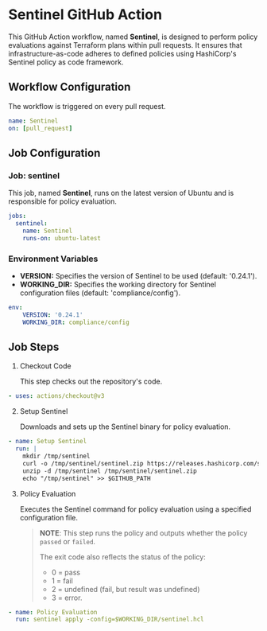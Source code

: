 # Sentinel GitHub Action

This GitHub Action workflow, named **Sentinel**, is designed to perform policy evaluations against Terraform plans within pull requests. It ensures that infrastructure-as-code adheres to defined policies using HashiCorp's Sentinel policy as code framework.

## Workflow Configuration

The workflow is triggered on every pull request.

```yaml
name: Sentinel
on: [pull_request]
```

## Job Configuration
### Job: sentinel

This job, named **Sentinel**, runs on the latest version of Ubuntu and is responsible for policy evaluation.

```yaml
jobs:
  sentinel:
    name: Sentinel
    runs-on: ubuntu-latest
```

### Environment Variables
- **VERSION:** Specifies the version of Sentinel to be used (default: '0.24.1').
- **WORKING_DIR:** Specifies the working directory for Sentinel configuration files (default: 'compliance/config').

```yaml
env:
    VERSION: '0.24.1'
    WORKING_DIR: compliance/config
```

## Job Steps

1. Checkout Code

    This step checks out the repository's code.

```yaml
- uses: actions/checkout@v3
```

2. Setup Sentinel

    Downloads and sets up the Sentinel binary for policy evaluation.

```yaml
- name: Setup Sentinel
  run: |
    mkdir /tmp/sentinel
    curl -o /tmp/sentinel/sentinel.zip https://releases.hashicorp.com/sentinel/$VERSION/sentinel_$VERSION_linux_amd64.zip
    unzip -d /tmp/sentinel /tmp/sentinel/sentinel.zip
    echo "/tmp/sentinel" >> $GITHUB_PATH
```

3. Policy Evaluation

    Executes the Sentinel command for policy evaluation using a specified configuration file.

    > **NOTE**: This step runs the policy and outputs whether the policy `passed` or `failed`.
    >
    > The exit code also reflects the status of the policy:
    > - 0 = pass
    > - 1 = fail
    > - 2 = undefined (fail, but result was undefined)
    > - 3 = error.

```yaml
- name: Policy Evaluation
  run: sentinel apply -config=$WORKING_DIR/sentinel.hcl
```
